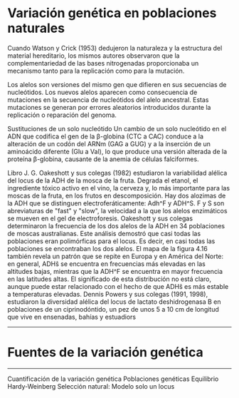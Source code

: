 # Variación genética en poblaciones naturales
Cuando Watson y Crick (1953) dedujeron la naturaleza y la estructura del material hereditario, los mismos autores observaron que la complementariedad de las bases nitrogenadas proporcionaba un mecanismo tanto para la replicación como para la mutación.

Los alelos son versiones del mismo gen que difieren en sus secuencias de nucleótidos. 
Los nuevos alelos aparecen como consecuencia de mutaciones en la secuencia de nucleótidos del alelo ancestral. 
Estas mutaciones se generan por errores aleatorios introducidos durante la replicación o reparación del genoma.

Sustituciones de un solo nucleótido
Un cambio de un solo nucleótido en el ADN que codifica el gen de la β-globina (CTC a CAC)
conduce a la alteración de un codón del ARNm (GAG a GUG) y a la inserción de un aminoácido diferente (Glu a Val), lo que produce una versión alterada de la proteína β-globina, causante de la anemia de células falciformes.

Libro
J. G. Oakeshott y sus colegas (1982) estudiaron la variabilidad alélica del locus de la ADH de la mosca de la fruta. Degrada el etanol, el ingrediente tóxico activo en el vino, la cerveza y, lo más importante para las moscas de la fruta, en los frutos en descomposición. Hay dos alozimas de la ADH que se distinguen electroferáticamente: Adh^F y ADH^S. F y S son abreviaturas de "fast" y "slow", la velocidad a la que los alelos enzimáticos se mueven en el gel de electroforesis. Oakeshott y sus colegas determinaron la frecuencia de los dos alelos de la ADH en 34 poblaciones de moscas australianas. Este análisis demostró que casi todas las poblaciones eran polimórficas para el locus. Es decir, en casi todas las poblaciones se encontraban los dos alelos. El mapa de la figura 4.16 también revela un patrón que se repite en Europa y en América del Norte: en general, ADHŝ se encuentra en frecuencias más elevadas en las altitudes bajas, mientras que la ADH^F se encuentra en mayor frecuencia en las latitudes altas. El significado de esta distribución no está claro, aunque puede estar relacionado con el hecho de que ADHŝ es más estable a temperaturas elevadas.
Dennis Powers y sus colegas (1991, 1998), estudiaron la diversidad alélica del locus de lactato deshidrogenasa B en poblaciones de un ciprinodóntido, un pez de unos 5 a 10 cm de longitud que vive en ensenadas, bahías y estuadiors 

---
# Fuentes de la variación genética


---
Cuantificación de la variación genética
Poblaciones genéticas
Equilibrio Hardy-Weinberg
Selección natural: Modelo solo un locus
